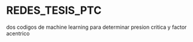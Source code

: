 # REDES_TESIS_PTC
dos codigos de machine learning para determinar  presion critica y factor acentrico
